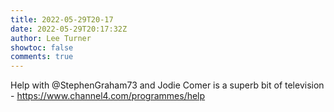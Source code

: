 ```yaml
---
title: 2022-05-29T20-17
date: 2022-05-29T20:17:32Z
author: Lee Turner
showtoc: false
comments: true
---
```


Help with @StephenGraham73 and Jodie Comer is a superb bit of television - https://www.channel4.com/programmes/help

